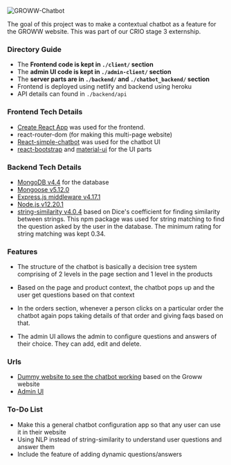 ![GROWW-Chatbot](https://socialify.git.ci/Chibi-girl/GROWW-Chatbot/image?font=Inter&forks=1&language=1&owner=1&pattern=Circuit%20Board&stargazers=1&theme=Dark)


 The goal of this project was to make a contextual chatbot as a feature for the GROWW website. This was part of our CRIO stage 3 externship.

 ### **Directory Guide**

 * The **Frontend code is kept in `./client/` section**
 * The **admin UI code is kept in  `./admin-client/` section**
 * The **server parts are in `./backend/` and `./chatbot_backend/` section**
 * Frontend is deployed using netlify and backend using heroku
 * API details can found in `./backend/api`


### **Frontend Tech Details**

* [Create React App](https://reactjs.org/docs/create-a-new-react-app.html#create-react-app) was used for the frontend.
* react-router-dom (for making this multi-page website)
* [React-simple-chatbot](https://lucasbassetti.com.br/react-simple-chatbot/) was used for the chatbot UI
* [react-bootstrap](https://react-bootstrap.github.io/) and [material-ui](https://material-ui.com/) for the UI parts

### **Backend Tech Details**

* [MongoDB v4.4](https://www.mongodb.com/) for the database
* [Mongoose v5.12.0](https://mongoosejs.com/)
* [Express.js middleware v4.17.1](https://expressjs.com/)
* [Node.js v12.20.1](https://nodejs.org/es/)
* [string-similarity v4.0.4](https://www.npmjs.com/package/string-similarity) based on Dice's coefficient for finding similarity between strings. This npm package was used for string matching to find the question asked by the user in the database. The minimum rating for string matching was kept 0.34.

### **Features**

* The structure of the chatbot is basically a decision tree system comprising of 2 levels in the page section and 1 level in the products

* Based on the page and product context, the chatbot pops up and the user get questions based on that context

* In the orders section, whenever a person clicks on a particular order the chatbot again pops taking details of that order and giving faqs based on that.

* The admin UI allows the admin to configure questions and  answers of their choice. They can add, edit and delete.

### **Urls**

* [Dummy website to see the chatbot working](https://groww-chatbot.netlify.app/) based on the Groww website
* [Admin UI](https://custom-chatbot-admin.netlify.app/admin)

### **To-Do List**

* Make this a general chatbot configuration app so that any user can use it in their website
* Using NLP instead of string-similarity to understand user questions and answer them
* Include the feature of adding dynamic questions/answers
